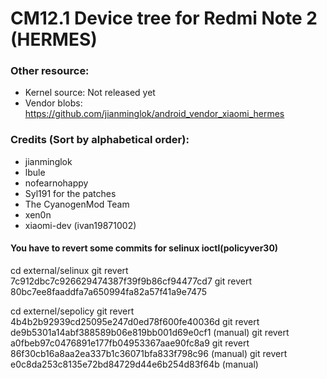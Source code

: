# CM12.1 Device tree for Redmi Note 2 (HERMES)

### Other resource:
  - Kernel source: Not released yet
  - Vendor blobs: https://github.com/jianminglok/android_vendor_xiaomi_hermes

### Credits (Sort by alphabetical order):
  - jianminglok
  - lbule
  - nofearnohappy
  - Syl191 for the patches
  - The CyanogenMod Team
  - xen0n
  - xiaomi-dev (ivan19871002)


#### You have to revert some commits for selinux ioctl(policyver30)
cd external/selinux
git revert 7c912dbc7c926629474387f39f9b86cf94477cd7
git revert 80bc7ee8faaddfa7a650994fa82a57f41a9e7475

cd externel/sepolicy
git revert 4b4b2b92939cd25095e247d0ed78f600fe40036d 
git revert de9b5301a14abf388589b06e819bb001d69e0cf1 (manual)
git revert a0fbeb97c0476891e177fb04953367aae90fc8a9
git revert 86f30cb16a8aa2ea337b1c36071bfa833f798c96 (manual)
git revert e0c8da253c8135e72bd84729d44e6b254d83f64b (manual)
